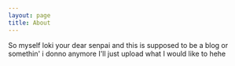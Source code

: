 ```yaml
---
layout: page
title: About
---
```


So myself loki your dear senpai
and this is supposed to be a blog or somethin' i donno anymore 
I'll just upload what I would like to hehe 
